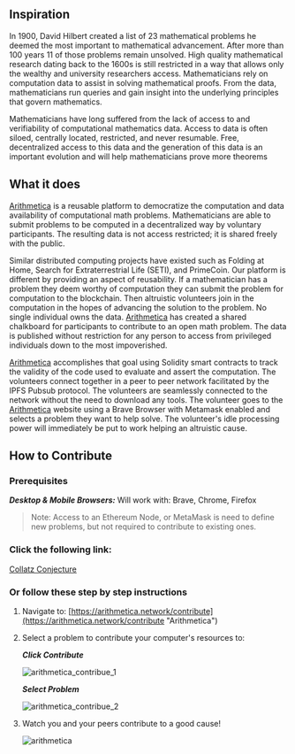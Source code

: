 

## Inspiration
In 1900, David Hilbert created a list of 23 mathematical problems he deemed the most important to mathematical advancement. After more than 100 years 11 of those problems remain unsolved. High quality mathematical research dating back to the 1600s is still restricted in a way that allows only the wealthy and university researchers access. Mathematicians rely on computation data to assist in solving mathematical proofs. From the data, mathematicians run queries and gain insight into the underlying principles that govern mathematics.

Mathematicians have long suffered from the lack of access to and verifiability of computational mathematics data. Access to data is often siloed, centrally located, restricted, and never resumable. Free, decentralized access to this data and the generation of this data is an important evolution and will help mathematicians prove more theorems

## What it does
[Arithmetica](https://arithmetica.network/contribute) is a reusable platform to democratize the computation and data availability of computational math problems. Mathematicians are able to submit problems to be computed in a decentralized way by voluntary participants. The resulting data is not access restricted; it is shared freely with the public.

Similar distributed computing projects have existed such as Folding at Home, Search for Extraterrestrial Life (SETI), and PrimeCoin. Our platform is different by providing an aspect of reusability. If a mathematician has a problem they deem worthy of computation they can submit the problem for computation to the blockchain. Then altruistic volunteers join in the computation in the hopes of advancing the solution to the problem. No single individual owns the data. [Arithmetica](https://arithmetica.network/contribute) has created a shared chalkboard for participants to contribute to an open math problem. The data is published without restriction for any person to access from privileged individuals down to the most impoverished.

[Arithmetica](https://arithmetica.network/contribute) accomplishes that goal using Solidity smart contracts to track the validity of the code used to evaluate and assert the computation. The volunteers connect together in a peer to peer network facilitated by the IPFS Pubsub protocol. The volunteers are seamlessly connected to the network without the need to download any tools. The volunteer goes to the [Arithmetica](https://arithmetica.network/contribute) website using a Brave Browser with Metamask enabled and selects a problem they want to help solve. The volunteer's idle processing power will immediately be put to work helping an altruistic cause.

## How to Contribute

### Prerequisites

***Desktop & Mobile Browsers:*** Will work with: Brave, Chrome, Firefox

> Note: Access to an Ethereum Node, or MetaMask is need to define new problems, but not required to contribute to existing ones.

### Click the following link:

[Collatz Conjecture](https://arithmetica.network/contribute/#Collatz%20Conjecture)

### Or follow these step by step instructions

1. Navigate to: [https://arithmetica.network/contribute](https://arithmetica.network/contribute "Arithmetica")

2. Select a problem to contribute your computer's resources to:

    ***Click Contribute***

    ![arithmetica_contribue_1](https://raw.githubusercontent.com/arithm3tica/landing-page/master/images/arithmetica_contribute_1.jpeg)

    ***Select Problem***

    ![arithmetica_contribue_2](https://raw.githubusercontent.com/arithm3tica/landing-page/master/images/arithmetica_contribute_2.jpeg)

3. Watch you and your peers contribute to a good cause!

    ![arithmetica](https://raw.githubusercontent.com/arithm3tica/landing-page/master/images/arithmetica.gif)



